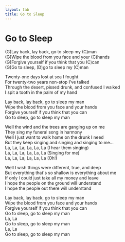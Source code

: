 ```yaml
---
layout: tab
title: Go to Sleep
---
```

# Go to Sleep

(G)Lay back, lay back, go to sleep my (C)man  
(G)Wipe the blood from you face and your (C)hands  
(G)Forgive yourself if you think that you (C)can  
(G)Go to sleep, (D)go to sleep my (C)man  
  
Twenty-one days lost at sea I fought  
For twenty-two years non-stop I've talked  
Through the desert, pissed drunk, and confused I walked  
I spit a tooth in the palm of my hand  
  
Lay back, lay back, go to sleep my man  
Wipe the blood from you face and your hands  
Forgive yourself if you think that you can  
Go to sleep, go to sleep my man  
  
Well the wind and the trees are ganging up on me  
They sing my funeral song in harmony  
Well I just want to walk home on the drunk I need  
But they keep singing and singing and singing to me...  
La, La, La, La, La, La (I hear them singing)  
La, La, La, La, La, La (Singing for me)  
La, La, La, La, La, La (Oh\!)  
  
Well I wish things were different, true, and deep  
But everything that's so shallow is everything about me  
If only I could just take all my money and leave  
I hope the people on the ground will understand  
I hope the people out there will understand  
  
Lay back, lay back, go to sleep my man  
Wipe the blood from you face and your hands  
Forgive yourself if you think that you can  
Go to sleep, go to sleep my man  
La, La  
Go to sleep, go to sleep my man  
La, La  
Go to sleep, go to sleep my man
